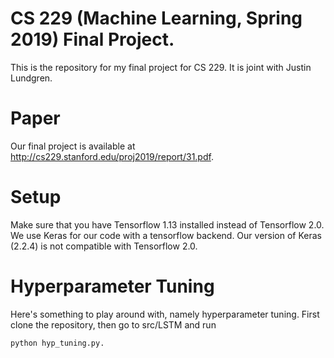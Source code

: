 # CS 229 (Machine Learning, Spring 2019) Final Project.

This is the repository for my final project for CS 229. It is joint with Justin Lundgren. 

# Paper
Our final project is available at http://cs229.stanford.edu/proj2019/report/31.pdf.

# Setup
Make sure that you have Tensorflow 1.13 installed instead of Tensorflow 2.0. We use Keras for our code with a tensorflow backend. Our version of Keras (2.2.4) is not compatible with Tensorflow 2.0.

# Hyperparameter Tuning
Here's something to play around with, namely hyperparameter tuning. First clone the repository, then go to src/LSTM
and run

```
python hyp_tuning.py. 
```



